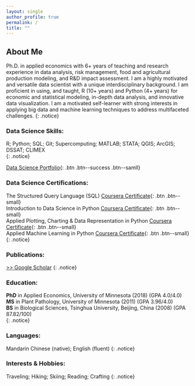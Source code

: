 ```yaml
---
layout: single
author_profile: true
permalink: /
title: ""
---
```

## About Me
Ph.D. in applied economics with 6+ years of teaching and research experience in data analysis, risk management, food and agricultural production modeling, and R&D impact assessment. I am a highly motivated and versatile data scientist with a unique interdisciplinary background. I am proficient in using, and taught, R (10+ years) and Python (4+ years) for economic and statistical modeling, in-depth data analysis, and innovative data visualization. I am a motivated self-learner with strong interests in applying big data and machine learning techniques to address multifaceted challenges.
{: .notice}

### Data Science Skills:
R; Python; SQL; Git; Supercomputing; MATLAB; STATA; QGIS; ArcGIS; DSSAT; CLIMEX  
{: .notice}

[Data Science Portfolio](/portfolio/){: .btn .btn--success .btn--samll}

### Data Science Certifications:
The Structured Query Language (SQL) [Coursera Certificate](https://coursera.org/share/1d078f4e6c393c51c3cf54a2ba646565){: .btn .btn--small}  
Introduction to Data Science in Python [Coursera Certificate](https://coursera.org/share/48e23cb51c877f67919c0f8da380ed97){: .btn .btn--small}  
Applied Plotting, Charting & Data Representation in Python [Coursera Certificate](https://coursera.org/share/3458510d7cc892eb6a328ab992c9c4d1){: .btn .btn--small}  
Applied Machine Learning in Python [Coursera Certificate](https://coursera.org/share/8b68e31f7a35a9ca4dc2e29b205a0841){: .btn .btn--small}  
{: .notice}

### Publications:  
[>> Google Scholar](https://scholar.google.com/citations?user=xbBwIeoAAAAJ&hl=en&oi=ao)
{: .notice}

### Education:  
**PhD** in Applied Economics, University of Minnesota (2018) (GPA 4.0/4.0)  
**MS** in Plant Pathology, University of Minnesota (2011) (GPA 3.96/4.0)  
**BS** in Biological Sciences, Tsinghua University, Beijing, China (2008) (GPA 87.82/100)  
{: .notice}

### Languages:  
Mandarin Chinese (native); English (fluent)
{: .notice}

### Interests & Hobbies:  
Traveling; Hiking; Skiing; Reading; Crafting
{: .notice}